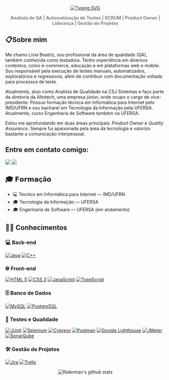 <div align="center">   
  <a href="https://git.io/typing-svg"><img src="https://readme-typing-svg.demolab.com?font=Fira+Code&pause=1000&color=808080&width=435&lines=Ol%C3%A1%2C+eu+sou+L%C3%ADvia+Beatriz+M.+de+Lima." alt="Typing SVG" /></a>
   <p id="subtitle">
    <strong style= "color:#808080">Analista de QA | Automatização de Testes | SCRUM | Product Owner | Liderança | Gestão de Projetos </strong>
  </p>
</div>

## 📋Sobre mim

Me chamo Lívia Beatriz, sou profissional da área de qualidade (QA), também conhecida como testadora. Tenho experiência em diversos contextos, como e-commerce, educação e em plataformas web e mobile. Sou responsável pela execução de testes manuais, automatizados, exploratórios e regressivos, além de contribuir com documentação voltada para processos de teste.

Atualmente, atuo como Analista de Qualidade na CSJ Sistemas e faço parte da diretoria da Altotech, uma empresa júnior, onde ocupo o cargo de vice-presidente. Possuo formação técnica em Informática para Internet pelo IMD/UFRN e sou bacharel em Tecnologia da Informação pela UFERSA. Atualmente, curso Engenharia de Software também na UFERSA.

Estou me aprofundando em duas áreas principais: *Product Owner* e *Quality Assurance*. Sempre fui apaixonada pela área da tecnologia e valorizo bastante a comunicação interpessoal.

## Entre em contato comigo:
[<img src="https://img.shields.io/badge/Gmail-D14836?style=for-the-badge&logo=gmail&logoColor=white" />](mailto:liviabeatrizmaia7@gmail.com) [<img src="https://img.shields.io/badge/-LinkedIn-%230077B5?style=for-the-badge&logo=linkedin&logoColor=white" target="_blank" />](https://www.linkedin.com/in/liviabeatrizml/)
 
## 🎓 𝗙𝗼𝗿𝗺𝗮çã𝗼
- 💻 Técnico em Informática para Internet — IMD/UFRN
- 🎓 Tecnologia da Informação — UFERSA
- 🎓 Engenharia de Software — UFERSA (em andamento)


## 👨‍💻 Conhecimentos

### 💻 Back-end
[![Java](https://img.shields.io/badge/Java-007396?style=for-the-badge&logo=openjdk&logoColor=white)](https://www.java.com/) [![C++](https://img.shields.io/badge/C++-00599C?style=for-the-badge&logo=c%2B%2B&logoColor=white)](https://isocpp.org/)

### 🌐 Front-end
[![HTML 5](https://img.shields.io/badge/HTML5-E34F26?style=for-the-badge&logo=html5&logoColor=white)](https://www.w3.org/standards/webdesign/htmlcss.html) [![CSS 3](https://img.shields.io/badge/CSS3-1572B6?style=for-the-badge&logo=css3&logoColor=white)](https://www.w3.org/standards/webdesign/htmlcss.html) [![JavaScript](https://img.shields.io/badge/JavaScript-F7DF1E?style=for-the-badge&logo=javascript&logoColor=black)](https://developer.mozilla.org/pt-BR/docs/Web/JavaScript) [![TypeScript](https://img.shields.io/badge/TypeScript-007ACC?style=for-the-badge&logo=typescript&logoColor=white)](https://www.typescriptlang.org/)

### 🗄️ Banco de Dados
[![MySQL](https://img.shields.io/badge/MySQL-00000F?style=for-the-badge&logo=mysql&logoColor=white)](https://www.mysql.com/) [![PostgreSQL](https://img.shields.io/badge/PostgreSQL-336791?style=for-the-badge&logo=postgresql&logoColor=white)](https://www.postgresql.org/)

### 🧪 Testes e Qualidade
[![JUnit](https://img.shields.io/badge/JUnit-25A162?style=for-the-badge&logo=junit5&logoColor=white)](https://junit.org/junit5/) [![Selenium](https://img.shields.io/badge/Selenium-43B02A?style=for-the-badge&logo=selenium&logoColor=white)](https://www.selenium.dev/) [![Cypress](https://img.shields.io/badge/Cypress-17202C?style=for-the-badge&logo=cypress&logoColor=white)](https://www.cypress.io/) [![Postman](https://img.shields.io/badge/Postman-FF6C37?style=for-the-badge&logo=postman&logoColor=white)](https://www.postman.com/) [![Google Lighthouse](https://img.shields.io/badge/Lighthouse-FF6D00?style=for-the-badge&logo=lighthouse&logoColor=white)](https://developer.chrome.com/docs/lighthouse/overview/) [![JMeter](https://img.shields.io/badge/Apache_JMeter-D22128?style=for-the-badge&logo=apache&logoColor=white)](https://jmeter.apache.org/) [![SonarQube](https://img.shields.io/badge/SonarQube-4E9BCD?style=for-the-badge&logo=sonarqube&logoColor=white)](https://www.sonarqube.org/)

### 🛠️ Gestão de Projetos
[![Jira](https://img.shields.io/badge/Jira-0052CC?style=for-the-badge&logo=jira&logoColor=white)](https://www.atlassian.com/software/jira) [![Trello](https://img.shields.io/badge/Trello-0079BF?style=for-the-badge&logo=trello&logoColor=white)](https://trello.com/)


<div align="center">

  ![Riderman's github stats](https://github-readme-stats.vercel.app/api?username=liviabeatrizml&show_icons=true&hide_border=true)
<!-- <img height="180em" src="https://github-readme-stats.vercel.app/api/top-langs/?username=liviabeatrizml&layout=compact&langs_count=8"/> -->
</div>
